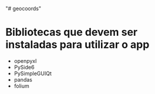 "# geocoords" 

# Bibliotecas que devem ser instaladas para utilizar o app
- openpyxl
- PySide6
- PySimpleGUIQt
- pandas
- folium